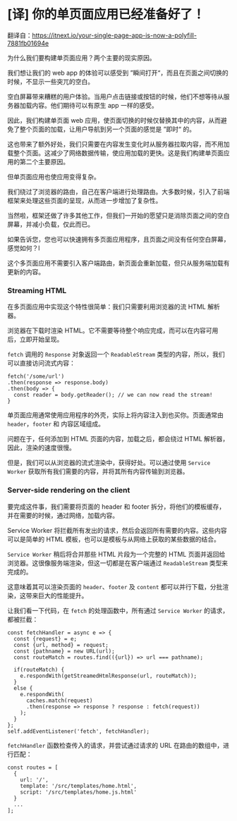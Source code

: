 # [译] 你的单页面应用已经准备好了！



翻译自：https://itnext.io/your-single-page-app-is-now-a-polyfill-7881fb01694e



为什么我们要构建单页面应用？两个主要的现实原因。



我们想让我们的 web app 的体验可以感受到 ”瞬间打开“，而且在页面之间切换的时候，不显示一些突兀的空白。



空白屏幕带来糟糕的用户体验。当用户点击链接或按钮的时候，他们不想等待从服务器加载内容。他们期待可以有原生 app 一样的感受。



因此，我们构建单页面 web 应用，使页面切换的时候仅替换其中的内容，从而避免了整个页面的加载，让用户导航到另一个页面的感觉是 ”即时“ 的。



这也带来了额外好处，我们只需要在内容发生变化时从服务器拉取内容，而不用加载整个页面。这减少了网络数据传输，使应用加载的更快。这是我们构建单页面应用的第二个主要原因。



但单页面应用也使应用变得复杂。



我们绕过了浏览器的路由，自己在客户端进行处理路由。大多数时候，引入了前端框架来处理这些页面的呈现，从而进一步增加了复杂性。



当然啦，框架还做了许多其他工作，但我们一开始的愿望只是消除页面之间的空白屏幕，并减小负载，仅此而已。



如果告诉您，您也可以快速拥有多页面应用程序，且页面之间没有任何空白屏幕，感觉如何？l



这个多页面应用不需要引入客户端路由，新页面会重新加载，但只从服务端加载有更新的内容。



### Streaming HTML



在多页面应用中实现这个特性很简单：我们只需要利用浏览器的流 HTML 解析器。



浏览器在下载时渲染 HTML。它不需要等待整个响应完成，而可以在内容可用后，立即开始呈现。



`fetch` 调用的 `Response` 对象返回一个 `ReadableStream` 类型的内容，所以，我们可以直接访问流式内容：



```
fetch('/some/url')
.then(response => response.body)
.then(body => {
  const reader = body.getReader(); // we can now read the stream!
}
```



单页面应用通常使用应用程序的外壳，实际上将内容注入到也买你。页面通常由 `header`，`footer` 和 内容区域组成。



问题在于，任何添加到 HTML 页面的内容，加载之后，都会绕过 HTML 解析器，因此，渲染的速度很慢。



但是，我们可以从浏览器的流式渲染中，获得好处。可以通过使用 `Service Worker` 获取所有我们需要的内容，并将其所有内容传输到浏览器。



### Server-side rendering on the client

要完成这件事，我们需要将页面的 header 和 footer 拆分，将他们的模板缓存，并在需要的时候，通过网络，加载内容。



Service Worker 将拦截所有发出的请求，然后会返回所有需要的内容。这些内容可以是简单的 HTML 模板，也可以是模板与从网络上获取的某些数据的结合。



`Service Worker` 稍后将合并那些 HTML 片段为一个完整的 HTML 页面并返回给浏览器。这很像服务端渲染，但这一切都是在客户端通过 `ReadableStream` 类型来完成的。



这意味着其可以渲染页面的 `header`、`footer` 及 `content` 都可以并行下载，分批渲染，这带来巨大的性能提升。



让我们看一下代码，在 `fetch` 的处理函数中，所有通过 `Service Worker` 的请求，都被拦截：



```
const fetchHandler = async e => {
  const {request} = e;
  const {url, method} = request;
  const {pathname} = new URL(url);
  const routeMatch = routes.find(({url}) => url === pathname);

  if(routeMatch) {
    e.respondWith(getStreamedHtmlResponse(url, routeMatch));
  }
  else {
    e.respondWith(
      caches.match(request)
      .then(response => response ? response : fetch(request))
    );
  }
};
self.addEventListener('fetch', fetchHandler);
```



`fetchHandler` 函数检查传入的请求，并尝试通过请求的 URL 在路由的数组中，进行匹配：



```
const routes = [
  {
    url: '/',
    template: '/src/templates/home.html',
    script: '/src/templates/home.js.html'
  }
  ...
];
```









